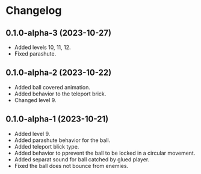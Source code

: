 # Changelog

## 0.1.0-alpha-3 (2023-10-27)

- Added levels 10, 11, 12.
- Fixed parashute.

## 0.1.0-alpha-2 (2023-10-22)

- Added ball covered animation.
- Added behavior to the teleport brick.
- Changed level 9.

## 0.1.0-alpha-1 (2023-10-21)

- Added level 9.
- Added parashute behavior for the ball.
- Added teleport blick type.
- Added behavior to pprevent the ball to be locked in a circular movement.
- Added separat sound for ball catched by glued player.
- Fixed the ball does not bounce from enemies.